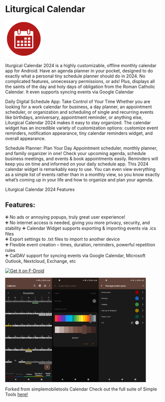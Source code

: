 # Liturgical Calendar
<img alt="Logo" src="graphics/icon.png" width="120" />

liturgical Calendar 2024 is a highly customizable, offline monthly calendar app for Android. Have an agenda planner in your pocket, designed to do exactly what a personal tiny schedule planner should do in 2024. No complicated features, unnecessary permissions, or ads! Plus, displays all the saints of the day and holy days of obligation from the Roman Catholic Calendar. It even supports syncing events via Google Calendar

Daily Digital Schedule App: Take Control of Your Time
Whether you are looking for a work calendar for business, a day planner, an appointment scheduler, or organization and scheduling of single and recurring events like birthdays, anniversary, appointment reminder, or anything else, Liturgical Calendar 2024 makes it easy to stay organized. The calendar widget has an incredible variety of customization options: customize event reminders, notification appearance, tiny calendar reminders widget, and overall appearance.

Schedule Planner: Plan Your Day
Appointment scheduler, monthly planner, and family organizer in one! Check your upcoming agenda, schedule business meetings, and events & book appointments easily. Reminders will keep you on time and informed on your daily schedule app. This 2024 calendar widget is remarkably easy to use. You can even view everything as a simple list of events rather than in a monthly view, so you know exactly what’s coming up in your life and how to organize and plan your agenda. 

Liturgical Calendar 2024 Features

## Features:
➕ No ads or annoying popups, truly great user experience!  
➕ No internet access is needed, giving you more privacy, security, and stability 
➕ Calendar Widget supports exporting & importing events via .ics files  
➕ Export settings to .txt files to import to another device  
➕ Flexible event creation – times, duration, reminders, powerful repetition rules  
➕ CalDAV support for syncing events via Google Calendar, Microsoft Outlook, Nextcloud, Exchange, etc


<a href="https://github.com/gold-cal/fdroid"><img src="https://f-droid.org/badge/get-it-on.png" alt="Get it on F-Droid" height="45" /></a>

<div style="display:flex;">
<img alt="App image" src="fastlane/metadata/android/en-US/images/phoneScreenShots/1_en-US.png" width="30%">
<img alt="App image" src="fastlane/metadata/android/en-US/images/phoneScreenShots/2_en-US.png" width="30%">
<img alt="App image" src="fastlane/metadata/android/en-US/images/phoneScreenShots/4_en-US.png" width="30%">
</div>

Forked from simplemobiletools Calendar
Check out the full suite of Simple Tools <a href='https://www.simplemobiletools.com'>here!</a>
